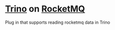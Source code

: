# [Trino](https://trino.io/) on [RocketMQ](https://rocketmq.apache.org/)
Plug in that supports reading rocketmq data in Trino
